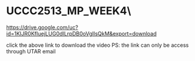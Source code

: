 # UCCC2513_MP_WEEK4\



https://drive.google.com/uc?id=1KIJR0KfIuejLUG0dILrpDB0oVgIlsQkM&export=download




click the above link to download the video
PS: the link can only be access through UTAR email
